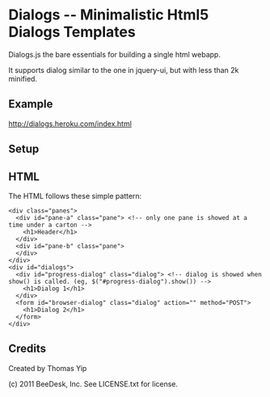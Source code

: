 Dialogs -- Minimalistic Html5 Dialogs Templates
=======

Dialogs.js the bare essentials for building a single html webapp. 

It supports dialog similar to the one in jquery-ui, but with less than 2k minified.


Example
-------
http://dialogs.heroku.com/index.html

Setup
-------
<script type="text/javascript">
  $("body").dialogs();
</script>


HTML
-------
The HTML follows these simple pattern:

  <body class="carton"> <!-- class carton mandatory. -->

    <div class="panes">
      <div id="pane-a" class="pane"> <!-- only one pane is showed at a time under a carton -->
        <h1>Header</h1>
      </div>
      <div id="pane-b" class="pane">
      </div>
    </div>
    <div id="dialogs"> 
      <div id="progress-dialog" class="dialog"> <!-- dialog is showed when show() is called. (eg, $("#progress-dialog").show()) -->
        <h1>Dialog 1</h1>
      </div>
      <form id="browser-dialog" class="dialog" action="" method="POST">
        <h1>Dialog 2</h1>
      </form>
    </div>

Credits
-------

Created by Thomas Yip

(c) 2011 BeeDesk, Inc. See LICENSE.txt for license.